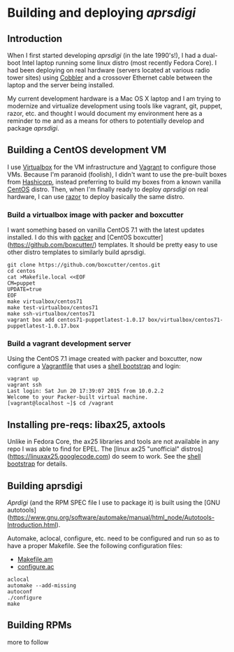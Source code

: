 # Building and deploying _aprsdigi_

## Introduction

When I first started developing _aprsdigi_ (in the late 1990's!), I had a
dual-boot Intel laptop running some linux distro (most recently Fedora
Core). I had been deploying on real hardware (servers located at
various radio tower sites) using
[Cobbler](https://github.com/cobbler/cobbler) and a crossover Ethernet
cable between the laptop and the server being installed.

My current development hardware is a Mac OS X laptop and I am trying
to modernize and virtualize development using tools 
like vagrant, git, puppet, razor, etc. and
thought I would document my environment here as a reminder to me and
as a means for others to potentially develop and package _aprsdigi_.

## Building a CentOS development VM

I use [Virtualbox](https://www.virtualbox.org/) for the VM
infrastructure and [Vagrant](https://www.vagrantup.com/) to configure
those VMs. Because I'm paranoid (foolish), I didn't want to use the pre-built
boxes from [Hashicorp](https://atlas.hashicorp.com/boxes/search),
instead preferring to build my boxes from a known vanilla
[CentOS](https://www.centos.org/) distro. Then, when I'm finally ready
to deploy _aprsdigi_ on real hardware, I can use
[razor](https://github.com/puppetlabs/razor-server) to deploy
basically the same distro.

### Build a virtualbox image with packer and boxcutter
I want something based on vanilla CentOS 7.1 with the latest updates installed.
I do this with [packer](https://packer.io/) and [CentOS boxcutter]
(https://github.com/boxcutter/) templates. It should be pretty easy to use other
distro templates to similarly build aprsdigi.

```
git clone https://github.com/boxcutter/centos.git
cd centos
cat >Makefile.local <<EOF
CM=puppet
UPDATE=true
EOF
make virtualbox/centos71
make test-virtualbox/centos71
make ssh-virtualbox/centos71
vagrant box add centos71-puppetlatest-1.0.17 box/virtualbox/centos71-puppetlatest-1.0.17.box
```

### Build a vagrant development server
Using the CentOS 7.1 image created with packer and boxcutter, now configure a
[Vagrantfile](Vagrantfile) that uses
a [shell bootstrap](bootstrap-aprsdev.sh) and login:
```
vagrant up
vagrant ssh
Last login: Sat Jun 20 17:39:07 2015 from 10.0.2.2
Welcome to your Packer-built virtual machine.
[vagrant@localhost ~]$ cd /vagrant
```

## Installing pre-reqs: libax25, axtools
Unlike in Fedora Core, the ax25 libraries and tools are not available in any repo
I was able to find for EPEL. The [linux ax25 "unofficial" distros]
(https://linuxax25.googlecode.com) do seem to work. See the
[shell bootstrap](bootstrap-aprsdev.sh) for details.

## Building aprsdigi
_Aprdigi_ (and the RPM SPEC file I use to package it) is built using the [GNU autotools]
(https://www.gnu.org/software/automake/manual/html_node/Autotools-Introduction.html).

Automake, aclocal, configure, etc. need to be configured and run so as to have a
proper Makefile. See the following configuration files:
- [Makefile.am](Makefile.am)
- [configure.ac](configure.ac)

```
aclocal
automake --add-missing
autoconf
./configure
make
```

## Building RPMs
more to follow


